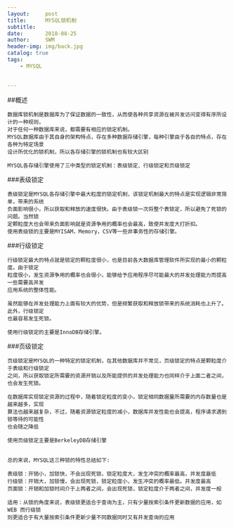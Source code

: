```yaml
---
layout:     post
title:      MYSQL锁机制
subtitle:
date:       2018-08-25
author:     SWM
header-img: img/back.jpg
catalog: true
tags:
    - MYSQL
    

---
```



##概述
    

    数据库锁机制是数据库为了保证数据的一致性，从而使各种共享资源在被并发访问变得有序所设计的一种规则，
    对于任何一种数据库来说，都需要有相应的锁定机制。
    MYSQL数据库由于其自身的架构特点，存在多种数据存储引擎，每种引擎由于各自的特点，存在各种为特定场景
    设计所优化的锁机制，所以各存储引擎的锁机制也有较大区别
    
    MYSQL各存储引擎使用了三中类型的锁定机制：表级锁定、行级锁定和页级锁定
    

###表级锁定

    表级锁定是MYSQL各存储引擎中最大粒度的锁定机制，该锁定机制最大的特点是实现逻辑非常简单，带来的系统
    负面影响很小，所以获取和释放的速度很快。由于表级锁一次将整个表锁定，所以避免了死锁的问题。当然锁
    定颗粒度大也会带来负面影响就是资源争用的概率也会最高，致使并发度大打折扣。
    使用表级锁的主要是MYISAM，Memory，CSV等一些非事务性的存储引擎。
    
###行级锁定

    行级锁定最大的特点就是锁定的颗粒度很小，也是目前各大数据库管理软件所实现的最小的颗粒度。由于锁定
    粒度很小，发生资源争用的概率也会很小，能够给予应用程序尽可能最大的并发处理能力而提高一些需要高并发
    应用系统的整体性能。
    
    虽然能够在并发处理能力上面有较大的优势，但是频繁获取和释放锁带来的系统消耗也上升了。此外，行级锁定
    也最容易发生死锁。
    
    使用行级锁定的主要是InnoDB存储引擎。
    
###页级锁定

    页级锁定是MYSQL的一种特定的锁定机制，在其他数据库并不常见，页级锁定的特点是颗粒度介于表级和行级锁定
    之间，所以获取锁定所需要的资源开销以及所能提供的并发处理能力也同样介于上面二者之间，也会发生死锁。
    
    在数据库实现锁定资源的过程中，随着锁定粒度的变小，锁定相同数据量所需要的内存数量也是越来越多，实现
    算法也越来越复杂，不过，随着资源锁定粒度的减小，数据库并发性能也会提高，程序请求遇到锁等待的可能性
    也会随之降低
    
    使用页级锁定主要是BerkeleyDB存储引擎
    
    
    总的来说，MYSQL这三种锁的特性总结如下:
    
    表级锁：开销小，加锁快，不会出现死锁，锁定粒度大，发生冲突的概率最高，并发度最低
    行级锁：开销大，加锁慢，会出现死锁，锁定粒度小，发生冲突的概率最低。并发度最高
    页面锁：开销和加锁时间介于上两者之间，会出现死锁，锁定粒度介于两者之间，并发度一般
    
    适用：从锁的角度来说，表级锁更适合于查询为主，只有少量按索引条件更新数据的应用，如WEB 而行级锁
    则更适合于有大量按索引条件更新少量不同数据同时又有并发查询的应用
    
        
        
        






    